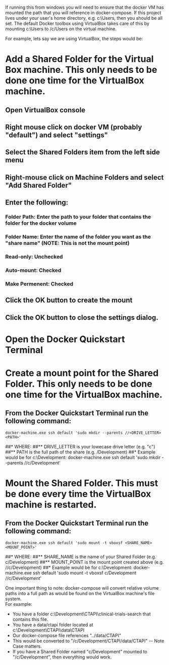 
If running this from windows you will need to ensure that the docker VM has mounted the path that you will reference in docker-compose.  If this project lives under your user's home directory, e.g. c:\Users, then you should be all set.  The default Docker toolbox using VirtualBox takes care of this by mounting c:\Users to /c/Users on the virtual machine. 

For example, lets say we are using VirtualBox, the steps would be:
# Add a Shared Folder for the Virtual Box machine.  This only needs to be done one time for the VirtualBox machine.
## Open VirtualBox console
## Right mouse click on docker VM (probably "default") and select "settings"
## Select the Shared Folders item from the left side menu
## Right-mouse click on Machine Folders and select "Add Shared Folder"
## Enter the following:
### Folder Path: Enter the path to your folder that contains the folder for the docker volume
### Folder Name: Enter the name of the folder you want as the "share name" (NOTE: This is not the mount point)
### Read-only: Unchecked
### Auto-mount: Checked
### Make Permenent: Checked
## Click the OK button to create the mount
## Click the OK button to close the settings dialog.
# Open the Docker Quickstart Terminal
# Create a mount point for the Shared Folder. This only needs to be done one time for the VirtualBox machine.
## From the Docker Quickstart Terminal run the following command:
    docker-machine.exe ssh default 'sudo mkdir --parents //<DRIVE_LETTER><PATH>'
##* WHERE:
##** DRIVE_LETTER is your lowecase drive letter (e.g. "c")
##** PATH is the full path of the share (e.g. /Development)
##* Example would be for c:\Development:
    docker-machine.exe ssh default 'sudo mkdir --parents //c/Development'
# Mount the Shared Folder.  This must be done every time the VirtualBox machine is restarted.
## From the Docker Quickstart Terminal run the following command:
    docker-machine.exe ssh default 'sudo mount -t vboxsf <SHARE_NAME> <MOUNT_POINT>'
##* WHERE:
##** SHARE_NAME is the name of your Shared Folder (e.g. c/Development)
##** MOUNT_POINT is the mount point created above (e.g. //c/Development)
##* Example would be for c:\Development:
    docker-machine.exe ssh default 'sudo mount -t vboxsf c/Development //c/Development'

One important thing to note: docker-compose will convert relative volume paths into a full path as would be found on the VirtualBox machine's file system.  
For example:
* You have a folder c:\Development\CTAPI\clinical-trials-search that contains this file.
* You have a data/ctapi folder located at c:\Development\CTAPI\data\CTAPI
* Our docker-compose file references "../data/CTAPI" 
* This would be converted to "/c/Development/CTAPI/data/CTAPI" -- Note Case matters.
* If you have a Shared Folder named "c/Development" mounted to "/c/Development", then everything would work.  